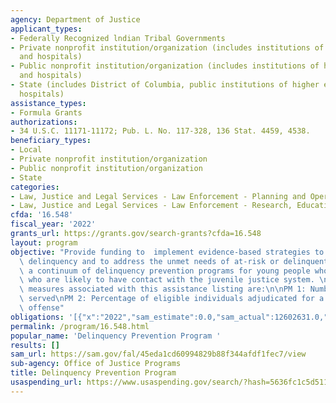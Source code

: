 ```yaml
---
agency: Department of Justice
applicant_types:
- Federally Recognized lndian Tribal Governments
- Private nonprofit institution/organization (includes institutions of higher education
  and hospitals)
- Public nonprofit institution/organization (includes institutions of higher education
  and hospitals)
- State (includes District of Columbia, public institutions of higher education and
  hospitals)
assistance_types:
- Formula Grants
authorizations:
- 34 U.S.C. 11171-11172; Pub. L. No. 117-328, 136 Stat. 4459, 4538.
beneficiary_types:
- Local
- Private nonprofit institution/organization
- Public nonprofit institution/organization
- State
categories:
- Law, Justice and Legal Services - Law Enforcement - Planning and Operations
- Law, Justice and Legal Services - Law Enforcement - Research, Education, Training
cfda: '16.548'
fiscal_year: '2022'
grants_url: https://grants.gov/search-grants?cfda=16.548
layout: program
objective: "Provide funding to  implement evidence-based strategies to combat youth\
  \ delinquency and to address the unmet needs of at-risk or delinquent youth through\
  \ a continuum of delinquency prevention programs for young people who have had or\
  \ who are likely to have contact with the juvenile justice system. \n\nThe performance\
  \ measures associated with this assistance listing are:\n\nPM 1: Number of individuals\
  \ served\nPM 2: Percentage of eligible individuals adjudicated for a delinquency\
  \ offense"
obligations: '[{"x":"2022","sam_estimate":0.0,"sam_actual":12602631.0,"usa_spending_actual":9753044.0},{"x":"2023","sam_estimate":75000000.0,"sam_actual":0.0,"usa_spending_actual":0.0},{"x":"2024","sam_estimate":82000000.0,"sam_actual":0.0,"usa_spending_actual":0.0}]'
permalink: /program/16.548.html
popular_name: 'Delinquency Prevention Program '
results: []
sam_url: https://sam.gov/fal/45eda1cd60994829b88f344afdf1fec7/view
sub-agency: Office of Justice Programs
title: Delinquency Prevention Program
usaspending_url: https://www.usaspending.gov/search/?hash=5636fc1c5d511ab3fdf6257f5cec12e8
---
```

